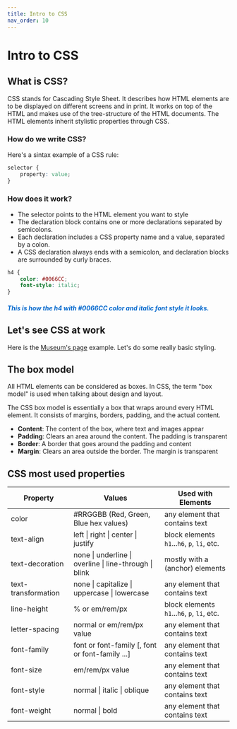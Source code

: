 ```yaml
---
title: Intro to CSS
nav_order: 10
---
```


# Intro to CSS

## What is CSS?

CSS stands for Cascading Style Sheet. It describes how HTML elements are to be displayed on different screens and in 
print. It works on top of the HTML and makes use of the tree-structure of the HTML documents. The HTML elements inherit 
stylistic properties through CSS.

### How do we write CSS?

Here's a sintax example of a CSS rule:

```css
selector {
    property: value;
}
```

### How does it work?

- The selector points to the HTML element you want to style
- The declaration block contains one or more declarations separated by semicolons.
- Each declaration includes a CSS property name and a value, separated by a colon.
- A CSS declaration always ends with a semicolon, and declaration blocks are surrounded by curly braces.

```css
h4 {
    color: #0066CC;
    font-style: italic;
}
```

<h4 style="color: #0066CC; font-style: italic;">This is how the h4 with #0066CC color and italic font style it looks.</h4>

## Let's see CSS at work

Here is the [Museum's page](./museums.html) example. Let's do some really basic styling.

## The box model

All HTML elements can be considered as boxes. In CSS, the term "box model" is used when talking about design and layout.

The CSS box model is essentially a box that wraps around every HTML element. It consists of margins, borders, padding, 
and the actual content.


- **Content**: The content of the box, where text and images appear
- **Padding**: Clears an area around the content. The padding is transparent
- **Border**: A border that goes around the padding and content
- **Margin**: Clears an area outside the border. The margin is transparent

## CSS most used properties

| Property            |  Values                                                | Used with Elements                          |
| ------------------- | ------------------------------------------------------ | --------------------------------------------|
| color               | #RRGGBB (Red, Green, Blue hex values)                  | any element that contains text              |
| text-align          | left \| right \| center \| justify                     | block elements `h1`...`h6`, `p`, `li`, etc. |
| text-decoration     | none \| underline \| overline \| line-through \| blink | mostly with a (anchor) elements             |
| text-transformation | none \| capitalize \| uppercase \| lowercase           | any element that contains text              |
| line-height         | % or em/rem/px                                         | block elements `h1`...`h6`, `p`, `li`, etc. |
| letter-spacing      | normal or em/rem/px value                              | any element that contains text              |
| font-family         | font or font-family [, font or font-family ...]        | any element that contains text              |
| font-size           | em/rem/px value                                        | any element that contains text              |
| font-style          | normal \| italic \| oblique                            | any element that contains text              |
| font-weight         | normal \| bold                                         | any element that contains text              |

